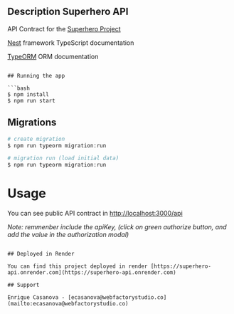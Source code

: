 ## Description Superhero API

API Contract for the [Superhero Project](https://superhero-web.vercel.app)

[Nest](https://github.com/nestjs/nest) framework TypeScript documentation

[TypeORM](https://typeorm.io/#/) ORM documentation

````

## Running the app

```bash
$ npm install
$ npm run start
````

## Migrations

```bash
# create migration
$ npm run typeorm migration:run

# migration run (load initial data)
$ npm run typeorm migration:run

```

# Usage

You can see public API contract in [http://localhost:3000/api](http://localhost:3000/api)

_Note: remmenber include the apiKey, (click on green authorize button, and add the value in the authorization modal)_

```

## Deployed in Render

You can find this project deployed in render [https://superhero-api.onrender.com](https://superhero-api.onrender.com)

## Support

Enrique Casanova - [ecasanova@webfactorystudio.co](mailto:ecasanova@webfactorystudio.co)
```
